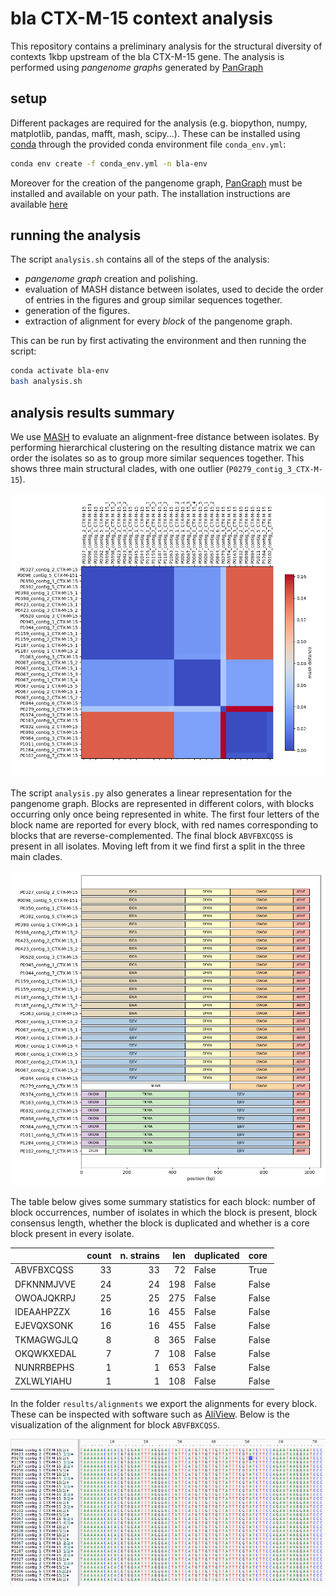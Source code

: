 # bla CTX-M-15 context analysis

This repository contains a preliminary analysis for the structural diversity of contexts 1kbp upstream of the bla CTX-M-15 gene. The analysis is performed using _pangenome graphs_ generated by [PanGraph](https://github.com/neherlab/pangraph)

## setup

Different packages are required for the analysis (e.g. biopython, numpy, matplotlib, pandas, mafft, mash, scipy...). These can be installed using [conda](https://docs.conda.io/en/latest/) through the provided conda environment file `conda_env.yml`:

```bash
conda env create -f conda_env.yml -n bla-env
```

Moreover for the creation of the pangenome graph, [PanGraph](https://github.com/neherlab/pangraph) must be installed and available on your path. The installation instructions are available [here](https://neherlab.github.io/pangraph/#Installation)

## running the analysis

The script `analysis.sh` contains all of the steps of the analysis:

- _pangenome graph_ creation and polishing.
- evaluation of MASH distance between isolates, used to decide the order of entries in the figures and group similar sequences together.
- generation of the figures.
- extraction of alignment for every _block_ of the pangenome graph.

This can be run by first activating the environment and then running the script:

```bash
conda activate bla-env
bash analysis.sh
```

## analysis results summary

We use [MASH](https://github.com/marbl/Mash) to evaluate an alignment-free distance between isolates. By performing hierarchical clustering on the resulting distance matrix we can order the isolates so as to group more similar sequences together. This shows three main structural clades, with one outlier (`P0279_contig_3_CTX-M-15`).

![mash distance](./figs/mash_dist_mat.png)

The script `analysis.py` also generates a linear representation for the pangenome graph. Blocks are represented in different colors, with blocks occurring only once being represented in white. The first four letters of the block name are reported for every block, with red names corresponding to blocks that are reverse-complemented. The final block `ABVFBXCQSS` is present in all isolates. Moving left from it we find first a split in the three main clades.

![pangenome graph](./figs/pangraph.png)

The table below gives some summary statistics for each block: number of block occurrences, number of isolates in which the block is present, block consensus length, whether the block is duplicated and whether is a core block present in every isolate.

|            | count | n. strains |  len | duplicated | core  |
| :--------- | ----: | ---------: | ---: | :--------- | :---- |
| ABVFBXCQSS |    33 |         33 |   72 | False      | True  |
| DFKNNMJVVE |    24 |         24 |  198 | False      | False |
| OWOAJQKRPJ |    25 |         25 |  275 | False      | False |
| IDEAAHPZZX |    16 |         16 |  455 | False      | False |
| EJEVQXSONK |    16 |         16 |  455 | False      | False |
| TKMAGWGJLQ |     8 |          8 |  365 | False      | False |
| OKQWKXEDAL |     7 |          7 |  108 | False      | False |
| NUNRRBEPHS |     1 |          1 |  653 | False      | False |
| ZXLWLYIAHU |     1 |          1 |  108 | False      | False |

In the folder `results/alignments` we export the alignments for every block. These can be inspected with software such as [AliView](https://ormbunkar.se/aliview/). Below is the visualization of the alignment for block `ABVFBXCQSS`.

![alignment](./figs/aliview_ABVFBXCQSS.png)